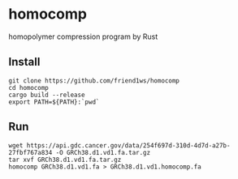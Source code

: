 # homocomp
homopolymer compression program by Rust

## Install

```
git clone https://github.com/friend1ws/homocomp
cd homocomp
cargo build --release
export PATH=${PATH}:`pwd`
```

## Run

```
wget https://api.gdc.cancer.gov/data/254f697d-310d-4d7d-a27b-27fbf767a834 -O GRCh38.d1.vd1.fa.tar.gz
tar xvf GRCh38.d1.vd1.fa.tar.gz
homocomp GRCh38.d1.vd1.fa > GRCh38.d1.vd1.homocomp.fa
```

